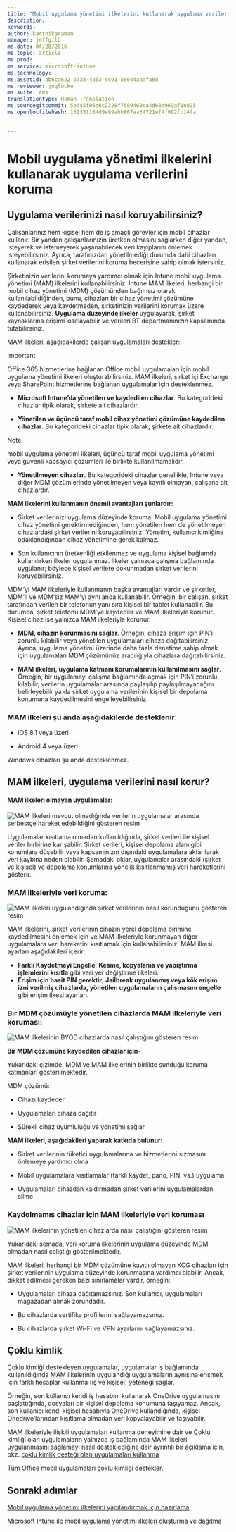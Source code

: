 ```yaml
---
title: "Mobil uygulama yönetimi ilkelerini kullanarak uygulama verilerini koruma | Microsoft Intune"
description: 
keywords: 
author: karthikaraman
manager: jeffgilb
ms.date: 04/28/2016
ms.topic: article
ms.prod: 
ms.service: microsoft-intune
ms.technology: 
ms.assetid: ab6cd622-b738-4a63-9c91-56044aaafa6d
ms.reviewer: joglocke
ms.suite: ems
translationtype: Human Translation
ms.sourcegitcommit: 5a445f06d6c2328f7689468ca4d68a969af1e825
ms.openlocfilehash: 161351164d9e99abb867aa34721ef4f992fb14fa


---
```


# Mobil uygulama yönetimi ilkelerini kullanarak uygulama verilerini koruma

## Uygulama verilerinizi nasıl koruyabilirsiniz?
Çalışanlarınız hem kişisel hem de iş amaçlı görevler için mobil cihazlar kullanır.  Bir yandan çalışanlarınızın üretken olmasını sağlarken diğer yandan, isteyerek ve istemeyerek yaşanabilecek veri kayıplarını önlemek isteyebilirsiniz.  Ayrıca, tarafınızdan yönetilmediği durumda dahi cihazları kullanarak erişilen şirket verilerini koruma becerisine sahip olmak istersiniz.

Şirketinizin verilerini korumaya yardımcı olmak için Intune mobil uygulama yönetimi (MAM) ilkelerini kullanabilirsiniz. Intune MAM ilkeleri, herhangi bir mobil cihaz yönetimi (MDM) çözümünden bağımsız olarak kullanılabildiğinden, bunu, cihazları bir cihaz yönetimi çözümüne kaydederek veya kaydetmeden, şirketinizin verilerini korumak üzere kullanabilirsiniz. **Uygulama düzeyinde ilkeler** uygulayarak, şirket kaynaklarına erişimi kısıtlayabilir ve verileri BT departmanınızın kapsamında tutabilirsiniz.

MAM ilkeleri, aşağıdakilerde çalışan uygulamaları destekler:
> [!IMPORTANT]
> Office 365 hizmetlerine bağlanan Office mobil uygulamaları için mobil uygulama yönetimi ilkeleri oluşturabilirsiniz. MAM ilkeleri, şirket içi Exchange veya SharePoint hizmetlerine bağlanan uygulamalar için desteklenmez.


- **Microsoft Intune’da yönetilen ve kaydedilen cihazlar**. Bu kategorideki cihazlar tipik olarak, şirkete ait cihazlardır.

-   **Yönetilen ve üçüncü taraf mobil cihaz yönetimi çözümüne kaydedilen cihazlar**.   Bu kategorideki cihazlar tipik olarak, şirkete ait cihazlardır.

  > [!NOTE]
  > mobil uygulama yönetimi ilkeleri, üçüncü taraf mobil uygulama yönetimi veya güvenli kapsayıcı çözümleri ile birlikte kullanılmamalıdır.

-   **Yönetilmeyen cihazlar**.  Bu kategorideki cihazlar genellikle, Intune veya diğer MDM çözümlerinde yönetilmeyen veya kayıtlı olmayan, çalışana ait cihazlardır.

**MAM ilkelerini kullanmanın önemli avantajları şunlardır:**

-   Şirket verilerinizi uygulama düzeyinde koruma.  Mobil uygulama yönetimi cihaz yönetimi gerektirmediğinden, hem yönetilen hem de yönetilmeyen cihazlardaki şirket verilerini koruyabilirsiniz. Yönetim, kullanıcı kimliğine odaklandığından cihaz yönetimine gerek kalmaz.

-   Son kullanıcının üretkenliği etkilenmez ve uygulama kişisel bağlamda kullanılırken ilkeler uygulanmaz.  İlkeler yalnızca çalışma bağlamında uygulanır; böylece kişisel verilere dokunmadan şirket verilerini koruyabilirsiniz.

MDM’yi MAM ilkeleriyle kullanmanın başka avantajları vardır ve şirketler, MDM’li ve MDM’siz MAM’yi aynı anda kullanabilir. Örneğin, bir çalışan, şirket tarafından verilen bir telefonun yanı sıra kişisel bir tablet kullanabilir.  Bu durumda, şirket telefonu MDM’ye kaydedilir ve MAM ilkeleriyle korunur. Kişisel cihaz ise yalnızca MAM ilkeleriyle korunur.

- **MDM, cihazın korunmasını sağlar**.  Örneğin, cihaza erişim için PIN’i zorunlu kılabilir veya yönetilen uygulamaları cihaza dağıtabilirsiniz. Ayrıca, uygulama yönetimi üzerinde daha fazla denetime sahip olmak için uygulamaları MDM çözümünüz aracılığıyla cihazlara dağıtabilirsiniz.

- **MAM ilkeleri, uygulama katmanı korumalarının kullanılmasını sağlar**. Örneğin, bir uygulamayı çalışma bağlamında açmak için PIN’i zorunlu kılabilir, verilerin uygulamalar arasında paylaşılıp paylaşılmayacağını belirleyebilir ya da şirket uygulama verilerinin kişisel bir depolama konumuna kaydedilmesini engelleyebilirsiniz.


### MAM ilkeleri şu anda aşağıdakilerde desteklenir:
-   iOS 8.1 veya üzeri

-   Android 4 veya üzeri

Windows cihazları şu anda desteklenmez.
##  MAM ilkeleri, uygulama verilerini nasıl korur?

####  MAM ilkeleri olmayan uygulamalar:

![MAM ilkeleri mevcut olmadığında verilerin uygulamalar arasında serbestçe hareket edebildiğini gösteren resim](../media/Apps_without_MAM_policies.png)

Uygulamalar kısıtlama olmadan kullanıldığında, şirket verileri ile kişisel veriler birbirine karışabilir.  Şirket verileri, kişisel depolama alanı gibi konumlara düşebilir veya kapsamınızın dışındaki uygulamalara aktarılarak veri kaybına neden olabilir. Şemadaki oklar, uygulamalar arasındaki (şirket ve kişisel) ve depolama konumlarına yönelik kısıtlanmamış veri hareketlerini gösterir.

### MAM ilkeleriyle veri koruma:

![MAM ilkeleri uygulandığında şirket verilerinin nasıl korunduğunu gösteren resim ](../media/Apps_with_mobile_app_policies.png)

MAM ilkelerini, şirket verilerinin cihazın yerel depolama birimine kaydedilmesini önlemek için ve MAM ilkeleriyle korunmayan diğer uygulamalara veri hareketini kısıtlamak için kullanabilirsiniz. MAM ilkesi ayarları aşağıdakileri içerir:
- **Farklı Kaydetmeyi Engelle**, **Kesme, kopyalama ve yapıştırma işlemlerini kısıtla** gibi veri yer değiştirme ilkeleri.
- **Erişim için basit PIN gerektir**, **Jailbreak uygulanmış veya kök erişim izni verilmiş cihazlarda, yönetilen uygulamaların çalışmasını engelle** gibi erişim ilkesi ayarları.

### Bir MDM çözümüyle yönetilen cihazlarda MAM ilkeleriyle veri koruması:

![MAM ilkelerinin BYOD cihazlarda nasıl çalıştığını gösteren resim](../media/MAM_BYOD_November.png)

**Bir MDM çözümüne kaydedilen cihazlar için**-

Yukarıdaki çizimde, MDM ve MAM ilkelerinin birlikte sunduğu koruma katmanları gösterilmektedir.

MDM çözümü:

-   Cihazı kaydeder

-   Uygulamaları cihaza dağıtır

-   Sürekli cihaz uyumluluğu ve yönetimi sağlar

**MAM ilkeleri, aşağıdakileri yaparak katkıda bulunur:**

-   Şirket verilerinin tüketici uygulamalarına ve hizmetlerini sızmasını önlemeye yardımcı olma

-   Mobil uygulamalara kısıtlamalar (farklı kaydet, pano, PIN, vs.) uygulama

-   Uygulamaları cihazdan kaldırmadan şirket verilerini uygulamalardan silme


### Kaydolmamış cihazlar için MAM ilkeleriyle veri koruması

![MAM ilkelerinin yönetilen cihazlarda nasıl çalıştığını gösteren resim](../media/MAM_ManagedDevices_November.png)

Yukarıdaki şemada, veri koruma ilkelerinin uygulama düzeyinde MDM olmadan nasıl çalıştığı gösterilmektedir.

MAM ilkeleri, herhangi bir MDM çözümüne kayıtlı olmayan KCG cihazları için şirket verilerinin uygulama düzeyinde korunmasına yardımcı olabilir.
Ancak, dikkat edilmesi gereken bazı sınırlamalar vardır, örneğin:

-   Uygulamaları cihaza dağıtamazsınız.  Son kullanıcı, uygulamaları mağazadan almak zorundadır.

-   Bu cihazlarda sertifika profillerini sağlayamazsınız.

-   Bu cihazlarda şirket Wi-Fi ve VPN ayarlarını sağlayamazsınız.


## Çoklu kimlik

Çoklu kimliği destekleyen uygulamalar, uygulamalar iş bağlamında kullanıldığında MAM ilkelerinin uygulandığı uygulamaların aynısına erişmek için farklı hesaplar kullanma (iş ve kişisel) yeteneği sağlar.  

Örneğin, son kullanıcı kendi iş hesabını kullanarak OneDrive uygulamasını başlattığında, dosyaları bir kişisel depolama konumuna taşıyamaz. Ancak, son kullanıcı kendi kişisel hesabıyla OneDrive kullandığında, kişisel Onedrive’larından kısıtlama olmadan veri kopyalayabilir ve taşıyabilir.  

MAM ilkeleriyle ilişkili uygulamaları kullanma deneyimine dair ve Çoklu kimliği olan uygulamaların yalnızca iş bağlamında MAM ilkeleri uygulanmasını sağlamayı nasıl desteklediğine dair ayrıntılı bir açıklama için, bkz. [çoklu kimlik desteği olan uygulamaları kullanma](end-user-experience-for-mam-enabled-apps-with-microsoft-intune.md#using-apps-with-multi-identity-support)

Tüm Office mobil uygulamaları çoklu kimliği destekler.

##  Sonraki adımlar
[Mobil uygulama yönetimi ilkelerini yapılandırmak için hazırlama](get-ready-to-configure-mobile-app-management-policies-with-microsoft-intune.md)

[Microsoft Intune ile mobil uygulama yönetimi ilkeleri oluşturma ve dağıtma](create-and-deploy-mobile-app-management-policies-with-microsoft-intune.md)



<!--HONumber=Jun16_HO4-->


